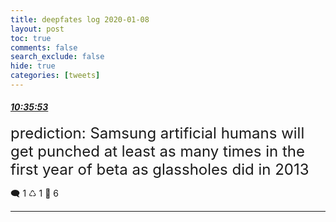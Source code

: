 ```yaml
---
title: deepfates log 2020-01-08
layout: post
toc: true
comments: false
search_exclude: false
hide: true
categories: [tweets]
---
```



#### <a href = "https://twitter.com/deepfates/status/1214963953027047424">*10:35:53*</a>

<font size="5">prediction: Samsung artificial humans will get punched at least as many times in the first year of beta as glassholes did in 2013</font>



🗨️ 1 ♺ 1 🤍  6   

---
    
            


